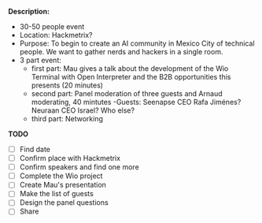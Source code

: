**Description:**
- 30-50 people event 
- Location: Hackmetrix?
- Purpose: To begin to create an AI community in Mexico City of technical people. We want to gather nerds and hackers in a single room.
- 3 part event: 
  - first part: Mau gives a talk about the development of the Wio Terminal with Open Interpreter and the B2B opportunities this presents (20 minutes)
  - second part: Panel moderation of three guests and Arnaud moderating, 40 mintutes
    -Guests: Seenapse CEO Rafa Jiménes? Neuraan CEO Israel? Who else?
  - third part: Networking

**TODO**
- [ ] Find date 
- [ ] Confirm place with Hackmetrix
- [ ] Confirm speakers and find one more
- [ ] Complete the Wio project
- [ ] Create Mau's presentation
- [ ] Make the list of guests
- [ ] Design the panel questions
- [ ] Share
